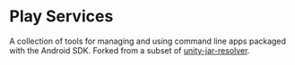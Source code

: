 ﻿# Play Services

A collection of tools for managing and using command line apps packaged with the Android SDK.
Forked from a subset of [unity-jar-resolver](https://github.com/googlesamples/unity-jar-resolver).
